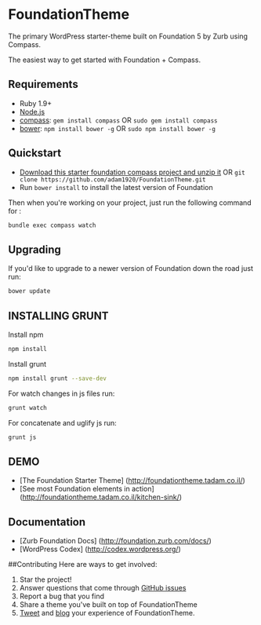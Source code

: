 # FoundationTheme
The primary WordPress starter-theme built on Foundation 5 by Zurb using Compass.

The easiest way to get started with Foundation + Compass.

## Requirements

  * Ruby 1.9+
  * [Node.js](http://nodejs.org)
  * [compass](http://compass-style.org/): `gem install compass` OR `sudo gem install compass`
  * [bower](http://bower.io): `npm install bower -g` OR `sudo npm install bower -g`

## Quickstart

  * [Download this starter foundation compass project and unzip it](https://github.com/adam1920/FoundationTheme/archive/master.zip) OR `git clone https://github.com/adam1920/FoundationTheme.git`
  * Run `bower install` to install the latest version of Foundation
  
Then when you're working on your project, just run the following command for :

```bash
bundle exec compass watch
```

## Upgrading

If you'd like to upgrade to a newer version of Foundation down the road just run:

```bash
bower update
```

## INSTALLING GRUNT
Install npm
```bash
npm install
```
Install grunt
```bash
npm install grunt --save-dev
```
For watch changes in js files run:
```bash
grunt watch
```
For concatenate and uglify js run:
```bash
grunt js
```

## DEMO

  * [The Foundation Starter Theme] (http://foundationtheme.tadam.co.il/)
  * [See most Foundation elements in action] (http://foundationtheme.tadam.co.il/kitchen-sink/)

## Documentation

  * [Zurb Foundation Docs] (http://foundation.zurb.com/docs/)
  * [WordPress Codex] (http://codex.wordpress.org/)

##Contributing
Here are ways to get involved:

  1. Star the project!
  2. Answer questions that come through [GitHub issues](https://github.com/adam1920/FoundationTheme/issues)
  3. Report a bug that you find
  4. Share a theme you've built on top of FoundationTheme
  5. [Tweet](https://twitter.com/intent/tweet?url=http%3A%2F%2Ffoundationtheme.tadam.co.il%2F&via=adam1920&text=Check%20out%20Foundation%20Starter%20Theme%2C%20the%20primary%20%23WordPress%20starter-theme%20built%20on%20%23Foundation%205%20by%20Zurb&) and [blog](https://www.facebook.com/sharer/sharer.php?u=http%3A//foundationtheme.tadam.co.il/) your experience of FoundationTheme.


